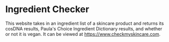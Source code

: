 # Ingredient Checker

This website takes in an ingredient list of a skincare product and returns its cosDNA results, Paula's Choice Ingredient Dictionary results, and whether or not it is vegan. It can be viewed at https://www.checkmyskincare.com.